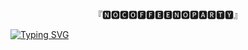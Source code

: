 <p align="center">『🅽🅾🅲🅾🅵🅵🅴🅴🅽🅾🅿🅰🆁🆃🆈』</p>


[![Typing SVG](https://readme-typing-svg.demolab.com/?lines=...;Hey+there!;Drink+coffee.;Just+kidding;Or+not;Never+gonna+give+you+up;Never+gonna+let+you+down&center=true)](https://git.io/typing-svg)
